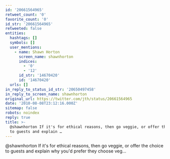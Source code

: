 ```yaml
---
id: '20661564965'
retweet_count: '0'
favorite_count: '0'
id_str: '20661564965'
retweeted: false
entities:
  hashtags: []
  symbols: []
  user_mentions:
    - name: Shawn Horton
      screen_name: shawnhorton
      indices:
        - '0'
        - '12'
      id_str: '14670420'
      id: '14670420'
  urls: []
in_reply_to_status_id_str: '20650497458'
in_reply_to_screen_name: shawnhorton
original_url: https://twitter.com/jth/status/20661564965
date: '2010-08-08T23:12:16.000Z'
sitemap: false
robots: noindex
reply: true
title: >-
  @shawnhorton If it's for ethical reasons, then go veggie, or offer the choice
  to guests and explain …
---
```


@shawnhorton If it's for ethical reasons, then go veggie, or offer the choice to guests and explain why you'd prefer they choose veg...